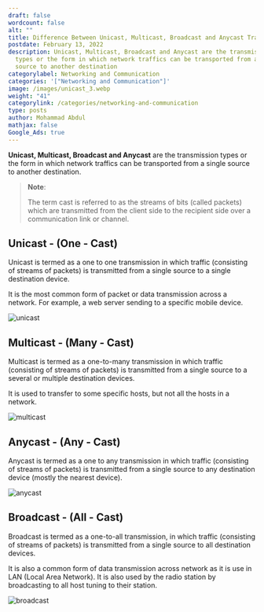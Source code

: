 ```yaml
---
draft: false
wordcount: false
alt: ""
title: Difference Between Unicast, Multicast, Broadcast and Anycast Transmission Types
postdate: February 13, 2022
description: Unicast, Multicast, Broadcast and Anycast are the transmission
  types or the form in which network traffics can be transported from a single
  source to another destination
categorylabel: Networking and Communication
categories: '["Networking and Communication"]'
image: /images/unicast_3.webp
weight: "41"
categorylink: /categories/networking-and-communication
type: posts
author: Mohammad Abdul
mathjax: false
Google_Ads: true
---
```

**Unicast, Multicast, Broadcast and Anycast** are the transmission types or the form in which network traffics can be transported from a single source to another destination.

> **Note**:
>
>
> The term cast is referred to as the streams of bits (called packets) which are transmitted from the client side to the recipient side over a communication link or channel.
>

## Unicast - (One - Cast)

Unicast is termed as a one to one transmission in which traffic (consisting of streams of packets) is transmitted from a single source to a single destination device.

It is the most common form of packet or data transmission across a network. For example, a web server sending to a specific mobile device.

<img loading="lazy" src="/images/unicast_3.webp" alt="unicast">

## Multicast - (Many - Cast)

Multicast is termed as a one-to-many transmission in which traffic (consisting of streams of packets) is transmitted from a single source to a several or multiple destination devices.

It is used to transfer to some specific hosts, but not all the hosts in a network.

<img loading="lazy" src="/images/unicast_2.webp" alt="multicast">

## Anycast - (Any - Cast)

Anycast is termed as a one to any transmission in which traffic (consisting of streams of packets) is transmitted from a single source to any destination device (mostly the nearest device).

<img loading="lazy" src="/images/unicast_4.webp" alt="anycast">

## Broadcast - (All - Cast)

Broadcast is termed as a one-to-all transmission, in which traffic (consisting of streams of packets) is transmitted from a single source to all destination devices.

It is also a common form of data transmission across network as it is use in LAN (Local Area Network).
It is also used by the radio station by broadcasting to all host tuning to their station.

<img loading="lazy" src="/images/unicast_1.webp" alt="broadcast">